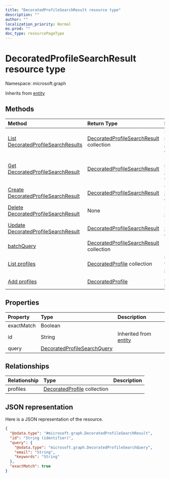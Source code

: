 ```yaml
---
title: "DecoratedProfileSearchResult resource type"
description: ""
author: ""
localization_priority: Normal
ms.prod: ""
doc_type: resourcePageType
---
```


# DecoratedProfileSearchResult resource type


Namespace: microsoft.graph




Inherits from [entity](../resources/entity.md)

## Methods
|Method|Return Type|Description|
|:---|:---|:---|
|[List DecoratedProfileSearchResults](../api/decoratedprofilesearchresult-list.md)|[DecoratedProfileSearchResult](../resources/decoratedprofilesearchresult.md) collection|List properties and relationships of the [DecoratedProfileSearchResult](../resources/decoratedprofilesearchresult.md) objects.|
|[Get DecoratedProfileSearchResult](../api/decoratedprofilesearchresult-get.md)|[DecoratedProfileSearchResult](../resources/decoratedprofilesearchresult.md)|Read properties and relationships of the [DecoratedProfileSearchResult](../resources/decoratedprofilesearchresult.md) object.|
|[Create DecoratedProfileSearchResult](../api/decoratedprofilesearchresult-post-decoratedprofilesearchresults.md)|[DecoratedProfileSearchResult](../resources/decoratedprofilesearchresult.md)|Create a new [DecoratedProfileSearchResult](../resources/decoratedprofilesearchresult.md) object.|
|[Delete DecoratedProfileSearchResult](../api/decoratedprofilesearchresult-delete.md)|None|Deletes a [DecoratedProfileSearchResult](../resources/decoratedprofilesearchresult.md).|
|[Update DecoratedProfileSearchResult](../api/decoratedprofilesearchresult-update.md)|[DecoratedProfileSearchResult](../resources/decoratedprofilesearchresult.md)|Update the properties of a [DecoratedProfileSearchResult](../resources/decoratedprofilesearchresult.md) object.|
|[batchQuery](../api/decoratedprofilesearchresult-batchquery.md)|[DecoratedProfileSearchResult](../resources/decoratedprofilesearchresult.md) collection||
|[List profiles](../api/decoratedprofilesearchresult-list-profiles.md)|[DecoratedProfile](../resources/decoratedprofile.md) collection|Get the DecoratedProfiles from the profiles navigation property.|
|[Add profiles](../api/decoratedprofilesearchresult-post-profiles.md)|[DecoratedProfile](../resources/decoratedprofile.md)|Add profiles by posting to the profiles collection.|

## Properties
|Property|Type|Description|
|:---|:---|:---|
|exactMatch|Boolean||
|id|String| Inherited from [entity](../resources/entity.md)|
|query|[DecoratedProfileSearchQuery](../resources/decoratedprofilesearchquery.md)||

## Relationships
|Relationship|Type|Description|
|:---|:---|:---|
|profiles|[DecoratedProfile](../resources/decoratedprofile.md) collection||

## JSON representation
Here is a JSON representation of the resource.
<!-- {
  "blockType": "resource",
  "keyProperty": "id",
  "@odata.type": "microsoft.graph.DecoratedProfileSearchResult",
  "baseType": "microsoft.graph.entity",
  "openType": false
}
-->
``` json
{
  "@odata.type": "#microsoft.graph.DecoratedProfileSearchResult",
  "id": "String (identifier)",
  "query": {
    "@odata.type": "microsoft.graph.DecoratedProfileSearchQuery",
    "email": "String",
    "keywords": "String"
  },
  "exactMatch": true
}
```

